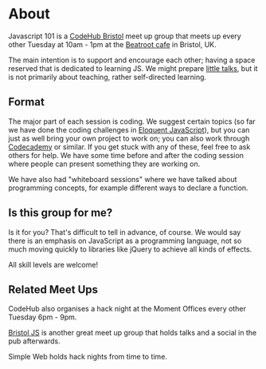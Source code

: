 # About

Javascript 101 is a [CodeHub Bristol](https://www.meetup.com/CodeHub-Bristol/) meet up group that meets up every other Tuesday at 10am - 1pm at the [Beatroot cafe](http://www.beatrootcafe.com/) in Bristol, UK.

The main intention is to support and encourage each other; having a space reserved that is dedicated to learning JS. We might prepare [little talks](https://javascript101.gitbooks.io/guide/content/presentations.html), but it is not primarily about teaching, rather self-directed learning.

## Format
The major part of each session is coding. We suggest certain topics (so far we have done the coding challenges in [Eloquent JavaScript](http://eloquentjavascript.net/)), but you can just as well bring your own project to work on; you can also work through [Codecademy](https://www.codecademy.com/) or similar. If you get stuck with any of these, feel free to ask others for help.
We have some time before and after the coding session where people can present something they are working on.

We have also had "whiteboard sessions" where we have talked about
programming concepts, for example different ways to declare a
function.

## Is this group for me?[](http://eloquentjavascript.net/)
Is it for you? That's difficult to tell in advance, of course. We would say there is an emphasis on JavaScript as a programming language, not so much moving quickly to libraries like jQuery to achieve all kinds of effects. 

All skill levels are welcome!

## Related Meet Ups
CodeHub also organises a hack night at the Moment Offices every other Tuesday 6pm - 9pm.

[Bristol JS](https://www.meetup.com/BristolJS/) is another great meet up group that holds talks and a social in the pub afterwards. 

Simple Web holds hack nights from time to time.



